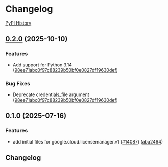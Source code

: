 # Changelog

[PyPI History][1]

[1]: https://pypi.org/project/google-cloud-licensemanager/#history

## [0.2.0](https://github.com/googleapis/google-cloud-python/compare/google-cloud-licensemanager-v0.1.0...google-cloud-licensemanager-v0.2.0) (2025-10-10)


### Features

* Add support for Python 3.14  ([98ee71abc0f97c88239b50bf0e0827df19630def](https://github.com/googleapis/google-cloud-python/commit/98ee71abc0f97c88239b50bf0e0827df19630def))


### Bug Fixes

* Deprecate credentials_file argument  ([98ee71abc0f97c88239b50bf0e0827df19630def](https://github.com/googleapis/google-cloud-python/commit/98ee71abc0f97c88239b50bf0e0827df19630def))

## 0.1.0 (2025-07-16)


### Features

* add initial files for google.cloud.licensemanager.v1 ([#14087](https://github.com/googleapis/google-cloud-python/issues/14087)) ([aba2464](https://github.com/googleapis/google-cloud-python/commit/aba2464dab1f96baef4bf776cca2c2d532ab2ff8))

## Changelog
